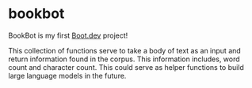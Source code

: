 # bookbot

BookBot is my first [Boot.dev](https://www.boot.dev) project!

This collection of functions serve to take a body of text as an input and return information found in the corpus.
This information includes, word count and character count. This could serve as helper functions to build large language models in the future.
